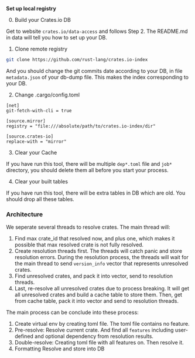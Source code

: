 **Set up local registry**

0. Build your Crates.io DB

Get to website `crates.io/data-access` and follows Step 2. The README.md in data will tell you how to set up your DB.

1. Clone remote registry

```bash
git clone https://github.com/rust-lang/crates.io-index
```

And you should change the git commits date according to your DB, in file `metadata.json` of your db-dump file. This makes the index corresponding to your DB.

2. Change .cargo/config.toml

```
[net]
git-fetch-with-cli = true

[source.mirror]
registry = "file:///absolute/path/to/crates.io-index/dir"

[source.crates-io]
replace-with = "mirror"
```

3. Clear your Cache

If you have run this tool, there will be multiple `dep*.toml` file and `job*`  directory, you should delete them all before you start your process.

4. Clear your built tables

If you have run this tool, there will be extra tables in DB which are old. You should drop all these tables.

### Architecture

We seperate several threads to resolve crates. The main thread will:

1. Find max crate_id that resolved now, and plus one, which makes it possible that max resolved crate is not fully resolved.
2. Create resolution threads first. The threads will catch panic and store resolution errors. During the resolution process, the threads will wait for the main thread to send `version_info` vector that represents unresolved crates.
3. Find unresolved crates, and pack it into vector, send to resolution threads.
4. Last, re-resolve all unresolved crates due to process breaking. It will get all unresolved crates and build a cache table to store them. Then, get from cache table, pack it into vector and send to resolution threads.

The main process can be conclude into these process:

1. Create virtual env by creating toml file. The toml file contains no feature.
2. Pre-resolve: Resolve current crate. And find all `features` including user-defined and optional dependency from resolution results.
3. Double-resolve: Creating toml file with all features on. Then resolve it.
4. Formatting Resolve and store into DB